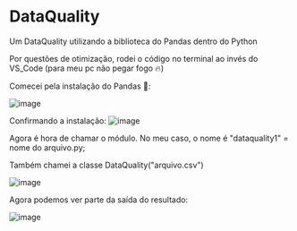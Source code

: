 # DataQuality
Um DataQuality utilizando a biblioteca do Pandas dentro do Python 

Por questões de  otimização, rodei o código no terminal ao invés do VS_Code (para meu pc não pegar fogo 🔥) 

Comecei pela instalação do Pandas 💨:

![image](https://github.com/user-attachments/assets/01f616b5-eae4-4f7c-8738-4c7b73865533)

Confirmando a instalação: 
![image](https://github.com/user-attachments/assets/ed13c9af-c1ee-4499-8f20-1032a10ac02b)

Agora é hora de chamar o módulo. No meu caso, o nome é "dataquality1" = nome do arquivo.py;

Também chamei a classe DataQuality("arquivo.csv")

![image](https://github.com/user-attachments/assets/419cc6f1-e8a0-4017-8433-16d3d1371a8c)

Agora podemos ver parte da saída do resultado: 

![image](https://github.com/user-attachments/assets/5ccb05d2-fbb7-4714-8b0d-eebcc31452ce)
















